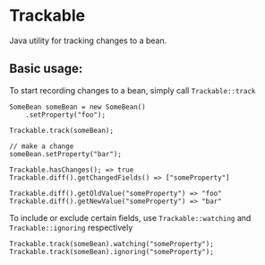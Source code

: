 # Trackable
Java utility for tracking changes to a bean.

## Basic usage:
To start recording changes to a bean, simply call `Trackable::track`
```
SomeBean someBean = new SomeBean()
    .setProperty("foo");

Trackable.track(someBean);

// make a change
someBean.setProperty("bar");

Trackable.hasChanges(); => true
Trackable.diff().getChangedFields() => ["someProperty"]

Trackable.diff().getOldValue("someProperty") => "foo"
Trackable.diff().getNewValue("someProperty") => "bar"
```

To include or exclude certain fields, use `Trackable::watching` and `Trackable::ignoring` respectively
```
Trackable.track(someBean).watching("someProperty");
Trackable.track(someBean).ignoring("someProperty");
```
